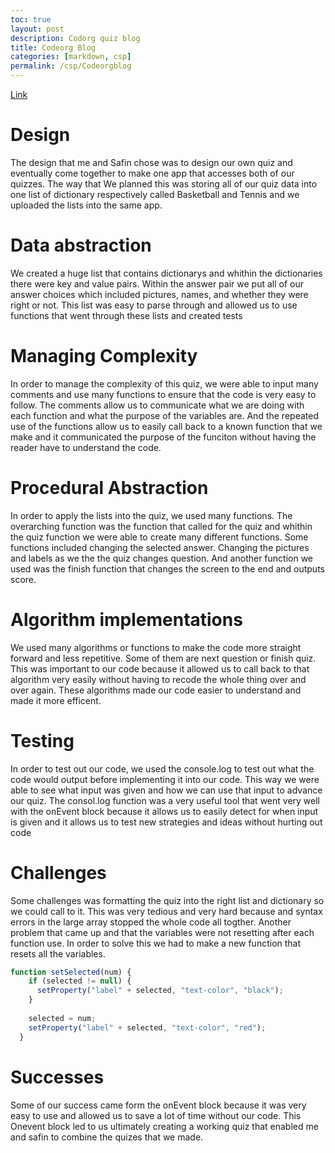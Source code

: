 ```yaml
---
toc: true
layout: post
description: Codorg quiz blog
title: Codeorg Blog
categories: [markdown, csp]
permalink: /csp/Codeorgblog
---
```


[Link](https://studio.code.org/projects/applab/q4hZDkGXBcYJunc7WLT1YmG3eCs6XlK45Kkq_73Y__M/edit)
# Design
The design that me and Safin chose was to design our own quiz and eventually come together to make one app that accesses both of our quizzes. The way that We planned this was storing all of our quiz data into one list of dictionary respectively called Basketball and Tennis and we uploaded the lists into the same app.

# Data abstraction
We created a huge list that contains dictionarys and whithin the dictionaries there were key and value pairs. Within the answer pair we put all of our answer choices which included pictures, names, and whether they were right or not. This list was easy to parse through and allowed us to use functions that went through these lists and created tests

# Managing Complexity
In order to manage the complexity of this quiz, we were able to input many comments and use many functions to ensure that the code is very easy to follow. The comments allow us to communicate what we are doing with each function and what the purpose of the variables are. And the repeated use of the functions allow us to easily call back to a known function that we make and it communicated the purpose of the funciton without having the reader have to understand the code.

# Procedural Abstraction
In order to apply the lists into the quiz, we used many functions. The overarching function was the function that called for the quiz and whithin the quiz function we were able to create many different functions. Some functions included changing the selected answer. Changing the pictures and labels as we the the quiz changes question. And another function we used was the finish function that changes the screen to the end and outputs score.

# Algorithm implementations
We used many algorithms or functions to make the code more straight forward and less repetitive. Some of them are next question or finish quiz. This was important to our code because it allowed us to call back to that algorithm very easily without having to recode the whole thing over and over again. These algorithms made our code easier to understand and made it more efficent.

# Testing
In order to test out our code, we used the console.log to test out what the code would output before implementing it into our code. This way we were able to see what input was given and how we can use that input to advance our quiz. The consol.log function was a very useful tool that went very well with the onEvent block because it allows us to easily detect for when input is given and it allows us to test new strategies and ideas without hurting out code
# Challenges
Some challenges was formatting the quiz into the right list and dictionary so we could call to it. This was very tedious and very hard because and syntax errors in the large array stopped the whole code all togther. Another problem that came up and that the variables were not resetting after each function use. In order to solve this we had to make a new function that resets all the variables.

``` javascript
function setSelected(num) {
    if (selected != null) {
      setProperty("label" + selected, "text-color", "black");
    }
 
    selected = num;
    setProperty("label" + selected, "text-color", "red");
  }
``` 

# Successes
Some of our success came form the onEvent block because it was very easy to use and allowed us to save a lot of time without our code. This Onevent block led to us ultimately creating a working quiz that enabled me and safin to combine the quizes that we made.